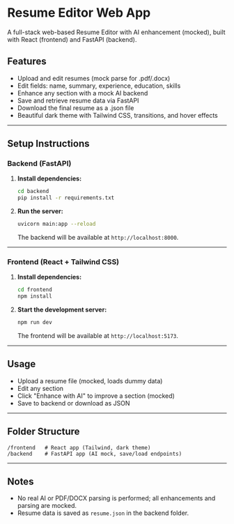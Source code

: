 # Resume Editor Web App

A full-stack web-based Resume Editor with AI enhancement (mocked), built with React (frontend) and FastAPI (backend).

## Features
- Upload and edit resumes (mock parse for .pdf/.docx)
- Edit fields: name, summary, experience, education, skills
- Enhance any section with a mock AI backend
- Save and retrieve resume data via FastAPI
- Download the final resume as a .json file
- Beautiful dark theme with Tailwind CSS, transitions, and hover effects

---

## Setup Instructions

### Backend (FastAPI)

1. **Install dependencies:**
   ```sh
   cd backend
   pip install -r requirements.txt
   ```
2. **Run the server:**
   ```sh
   uvicorn main:app --reload
   ```
   The backend will be available at `http://localhost:8000`.

---

### Frontend (React + Tailwind CSS)

1. **Install dependencies:**
   ```sh
   cd frontend
   npm install
   ```
2. **Start the development server:**
   ```sh
   npm run dev
   ```
   The frontend will be available at `http://localhost:5173`.

---

## Usage
- Upload a resume file (mocked, loads dummy data)
- Edit any section
- Click "Enhance with AI" to improve a section (mocked)
- Save to backend or download as JSON

---

## Folder Structure
```
/frontend   # React app (Tailwind, dark theme)
/backend    # FastAPI app (AI mock, save/load endpoints)
```

---

## Notes
- No real AI or PDF/DOCX parsing is performed; all enhancements and parsing are mocked.
- Resume data is saved as `resume.json` in the backend folder.
